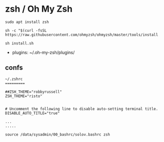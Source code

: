 # zsh / Oh My Zsh

```
sudo apt install zsh

sh -c "$(curl -fsSL https://raw.githubusercontent.com/ohmyzsh/ohmyzsh/master/tools/install.sh)"

sh install.sh

```


* plugins: ~/.oh-my-zsh/plugins/

## confs

```
~/.zshrc
=========

##ZSH_THEME="robbyrussell"
ZSH_THEME="risto"


# Uncomment the following line to disable auto-setting terminal title.
DISABLE_AUTO_TITLE="true"

...
.....

source /data/sysadmin/00_bashrc/solov.bashrc zsh



```